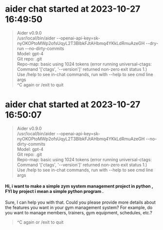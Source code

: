
# aider chat started at 2023-10-27 16:49:50

> Aider v0.9.0  
> /usr/local/bin/aider --openai-api-key=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 --dry-run --no-dirty-commits  
> Model: gpt-4  
> Git repo: .git  
> Repo-map: basic using 1024 tokens (error running universal-ctags: Command '['ctags', '--version']' returned non-zero exit status 1.)  
> Use /help to see in-chat commands, run with --help to see cmd line args  
> ^C again or /exit to quit  

# aider chat started at 2023-10-27 16:50:07

> Aider v0.9.0  
> /usr/local/bin/aider --openai-api-key=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 --no-dirty-commits  
> Model: gpt-4  
> Git repo: .git  
> Repo-map: basic using 1024 tokens (error running universal-ctags: Command '['ctags', '--version']' returned non-zero exit status 1.)  
> Use /help to see in-chat commands, run with --help to see cmd line args  

#### Hi, i want to make a simple zym system management project in python , FYI by project i mean a simple python program .  

Sure, I can help you with that. Could you please provide more details about the features you want in your gym management system? For example, do you want to manage members, trainers, gym equipment, schedules, etc.?

> ^C again or /exit to quit  
